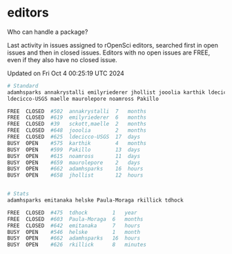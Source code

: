 # editors

Who can handle a package?

Last activity in issues assigned to rOpenSci editors, searched first in open
issues and then in closed issues. Editors with no open issues are FREE, even if
they also have no closed issue.


Updated on Fri Oct 4 00:25:19 UTC 2024

```bash
# Standard
adamhsparks annakrystalli emilyriederer jhollist jooolia karthik ldecicco
ldecicco-USGS maelle maurolepore noamross Pakillo

FREE  CLOSED  #502  annakrystalli  7   months
FREE  CLOSED  #619  emilyriederer  6   months
FREE  CLOSED  #39   sckott,maelle  2   months
FREE  CLOSED  #648  jooolia        2   months
FREE  CLOSED  #625  ldecicco-USGS  17  days
BUSY  OPEN    #575  karthik        4   months
BUSY  OPEN    #599  Pakillo        13  days
BUSY  OPEN    #615  noamross       11  days
BUSY  OPEN    #659  maurolepore    2   days
BUSY  OPEN    #662  adamhsparks    16  hours
BUSY  OPEN    #658  jhollist       12  hours


# Stats
adamhsparks emitanaka helske Paula-Moraga rkillick tdhock

FREE  CLOSED  #475  tdhock        1   year
FREE  CLOSED  #603  Paula-Moraga  6   months
FREE  CLOSED  #642  emitanaka     7   hours
BUSY  OPEN    #546  helske        1   month
BUSY  OPEN    #662  adamhsparks   16  hours
BUSY  OPEN    #626  rkillick      8   minutes
```
